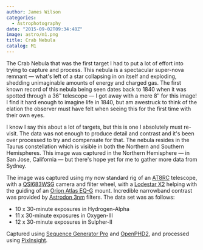 ```yaml
---
author: James Wilson
categories:
  - Astrophotography
date: "2015-09-02T09:34:48Z"
image: astro/m1.png
title: Crab Nebula
catalog: M1
---
```


The Crab Nebula that was the first target I had to put a lot of effort into trying to capture and process. This nebula is a spectacular super-nova remnant — what's left of a star collapsing in on itself and exploding, shedding unimaginable amounts of energy and charged gas. The first known record of this nebula being seen dates back to 1840 when it was spotted through a 36″ telescope — I got away with a mere 8″ for this image! I find it hard enough to imagine life in 1840, but am awestruck to think of the elation the observer must have felt when seeing this for the first time with their own eyes.

I know I say this about a lot of targets, but this is one I absolutely must re-visit. The data was not enough to produce detail and contrast and it's been over processed to try and compensate for that. The nebula resides in the Taurus constellation which is visible in both the Northern and Southern Hemispheres. This image was captured in the Northern Hemisphere — in San Jose, California — but there's hope yet for me to gather more data from Sydney.

The image was captured using my now standard rig of an [AT8RC](https://optcorp.com/products/tpo-8-carbon-fiber-f-8-ritchey-cretien-reflecting-ota-telescope) telescope, with a [QSI683WSG](https://optcorp.com/products/qsi-683wsg-mono-ccd-camera-mechanical-shutter-8-position-cfw-igp-with-c-thread) camera and filter wheel, with a [Lodestar X2](https://optcorp.com/products/sx-lodestar-x2) helping with the guiding of an [Orion Atlas EQ-G](https://optcorp.com/products/orion-atlas-eq-g-computerized-goto-mount) mount. Incredible narrowband contrast was provided by [Astrodon 3nm](https://optcorp.com/search?q=astrodon+3nm) filters. The data set was as follows:

- 10 x 30-minute exposures in Hydrogen-Alpha
- 11 x 30-minute exposures in Oxygen-III
- 12 x 30-minute exposures in Sulpher-II

Captured using [Sequence Generator Pro](https://mainsequencesoftware.com) and [OpenPHD2](https://openphdguiding.org), and processed using [PixInsight](https://pixinsight.com).
